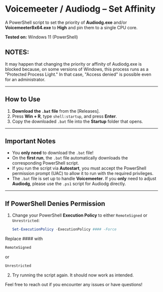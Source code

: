 # Voicemeeter / Audiodg – Set Affinity

A PowerShell script to set the priority of **Audiodg.exe** and/or **Voicemeeter8x64.exe** to **High** and pin them to a single CPU core.

**Tested on:** Windows 11 (PowerShell)

## NOTES:
 It may happen that changing the priority or affinity of Audiodg.exe is blocked because, on some versions of Windows, this process runs as a "Protected Process Light." 
 In that case, "Access denied" is possible even for an administrator.



---

## How to Use

1. **Download the `.bat` file** from the [Releases].
2. Press **Win + R**, type `shell:startup`, and press **Enter**.
3. Copy the downloaded `.bat` file into the **Startup** folder that opens.

---

## Important Notes

- You **only need** to download the `.bat` file!
- On the **first run**, the `.bat` file automatically downloads the corresponding PowerShell script.
- If you run the script via **Autostart**, you must accept the PowerShell permission prompt (UAC) to allow it to run with the required privileges.
- The `.bat` file is set up to handle **Voicemeeter**. If you **only** need to adjust **Audiodg**, please use the `.ps1` script for Audiodg directly.

---

## If PowerShell Denies Permission

1. Change your PowerShell **Execution Policy** to either `RemoteSigned` or `Unrestricted`:
   
   ```powershell
   Set-ExecutionPolicy -ExecutionPolicy #### -Force
   ```
Replace #### with 
```powershell 
RemoteSigned 
```
or 
```powershell 
Unrestricted
```
2. Try running the script again. It should now work as intended.


Feel free to reach out if you encounter any issues or have questions!
